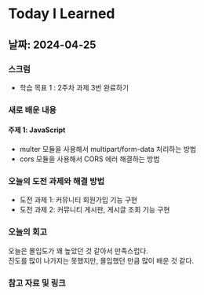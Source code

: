# Today I Learned

## 날짜: 2024-04-25

### 스크럼
- 학습 목표 1 : 2주차 과제 3번 완료하기

### 새로 배운 내용
#### 주제 1: JavaScript
- multer 모듈을 사용해서 multipart/form-data 처리하는 방법
- cors 모듈을 사용해서 CORS 에러 해결하는 방법

### 오늘의 도전 과제와 해결 방법
- 도전 과제 1: 커뮤니티 회원가입 기능 구현
- 도전 과제 2: 커뮤니티 게시판, 게시글 조회 기능 구현

### 오늘의 회고
오늘은 몰입도가 꽤 높았던 것 같아서 만족스럽다. <br />
진도를 많이 나가지는 못했지만, 몰입했던 만큼 많이 배운 것 같다.


### 참고 자료 및 링크
